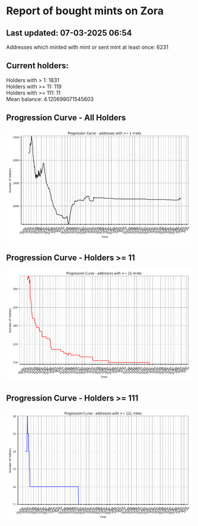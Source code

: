 # Report of bought mints on Zora
## Last updated: 07-03-2025 06:54
Addresses which minted with mint or sent mint at least once: 6231

## Current holders:
Holders with > 1: 1831  
Holders with >= 11: 119  
Holders with >= 111: 11  
Mean balance: 4.120699071545603  

## Progression Curve - All Holders
![addresses with >= 1 mint](progression_curve_all.png)
## Progression Curve - Holders >= 11
![addresses with >= 11 mints](progression_curve_gt_11.png)
## Progression Curve - Holders >= 111
![addresses with >= 111 mints](progression_curve_gt_111.png)
